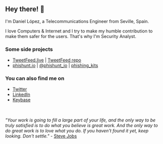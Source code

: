 ## Hey there! 👋

I'm Daniel López, a Telecommunications Engineer from Seville, Spain.

I love Computers & Internet and I try to make my humble contribution to make them safer for the users. That's why I'm Security Analyst.
<br>
### Some side projects

* [TweetFeed.live](https://tweetfeed.live/) | [TweetFeed repo](https://github.com/0xDanielLopez/TweetFeed)
* [phishunt.io](https://phishunt.io/) | [@phishunt_io](https://twitter.com/phishunt_io) | [phishing_kits](https://github.com/0xDanielLopez/phishing_kits)


### You can also find me on

* [Twitter](https://twitter.com/0xDanielLopez)
* [LinkedIn](https://www.linkedin.com/in/0xDanielLopez)
* [Keybase](https://keybase.io/danlopgom)


<br><br>
_"Your work is going to fill a large part of your life, and the only way to be truly satisfied is to do what you believe is great work. And the only way to do great work is to love what you do. If you haven't found it yet, keep looking. Don't settle."_ - [Steve Jobs](https://www.youtube.com/watch?v=DCsxANtBoIs)

